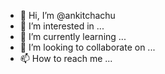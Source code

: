- 👋 Hi, I’m @ankitchachu
- 👀 I’m interested in ...
- 🌱 I’m currently learning ...
- 💞️ I’m looking to collaborate on ...
- 📫 How to reach me ...

<!---
ankitchachu/ankitchachu is a ✨ special ✨ repository because its `README.md` (this file) appears on your GitHub profile.
You can click the Preview link to take a look at your changes.
--->
